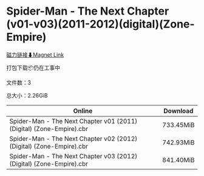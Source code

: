 # Spider-Man - The Next Chapter (v01-v03)(2011-2012)(digital)(Zone-Empire)

[磁力链接⬇Magnet Link](magnet:?xt=urn:btih:debf33272d15c04a604c455f9244d5fdeb3de4c5&dn=Spider-Man%20-%20The%20Next%20Chapter%20%28v01-v03%29%282011-2012%29%28digital%29%28Zone-Empire%29)

打包下载📦仍在工事中

文件数：3

总大小：2.26GiB

Online | Download
--- | ---
Spider-Man - The Next Chapter v01 (2011) (Digital) (Zone-Empire).cbr | 733.45MiB
Spider-Man - The Next Chapter v02 (2012) (Digital) (Zone-Empire).cbr | 742.93MiB
Spider-Man - The Next Chapter v03 (2012) (Digital) (Zone-Empire).cbr | 841.40MiB